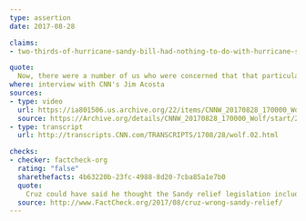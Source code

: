```yaml
---
type: assertion
date: 2017-08-28

claims:
- two-thirds-of-hurricane-sandy-bill-had-nothing-to-do-with-hurricane-sandy

quote:
  Now, there were a number of us who were concerned that that particular bill became a $50 billion bill filled with pork and unrelated spending that wasn't hurricane relief. It was simply local members of Congress spending on their pet projects. And two-thirds of what was spent in that bill had little or nothing to do with Hurricane Sandy.
where: interview with CNN's Jim Acosta
sources:
- type: video
  url: https://ia801506.us.archive.org/22/items/CNNW_20170828_170000_Wolf/CNNW_20170828_170000_Wolf.mp4?start=2950&end=2970&exact=1&ignore=x.mp4
  source: https://Archive.org/details/CNNW_20170828_170000_Wolf/start/2950/end/2969
- type: transcript
  url: http://transcripts.CNN.com/TRANSCRIPTS/1708/28/wolf.02.html

checks:
- checker: factcheck-org
  rating: "false"
  sharethefacts: 4b63220b-23fc-4988-8d20-7cba85a1e7b0
  quote:
    Cruz could have said he thought the Sandy relief legislation included too many non-emergency items. That’s fair enough, and his opinion. But he was wrong to specifically say two-thirds of the bill “had nothing to do with Sandy,” or “little or nothing to do with Hurricane Sandy.”
  source: http://www.FactCheck.org/2017/08/cruz-wrong-sandy-relief/
---
```

